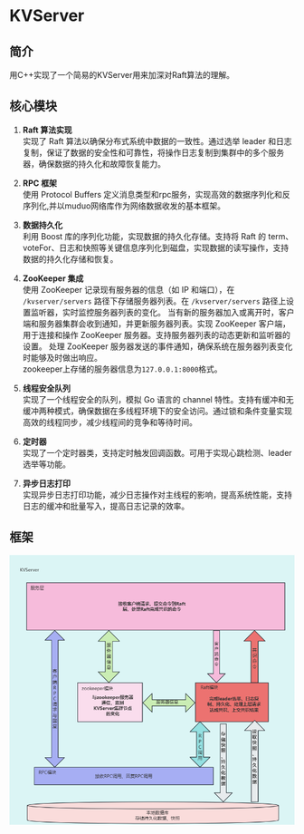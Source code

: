 # KVServer
## 简介
用C++实现了一个简易的KVServer用来加深对Raft算法的理解。
## 核心模块
1. **Raft 算法实现**  
    实现了 Raft 算法以确保分布式系统中数据的一致性。通过选举 leader 和日志复制，保证了数据的安全性和可靠性，将操作日志复制到集群中的多个服务器，确保数据的持久化和故障恢复能力。
2. **RPC 框架**  
   使用 Protocol Buffers 定义消息类型和rpc服务，实现高效的数据序列化和反序列化,并以muduo网络库作为网络数据收发的基本框架。
3. **数据持久化**  
    利用 Boost 库的序列化功能，实现数据的持久化存储。支持将 Raft 的 term、voteFor、日志和快照等关键信息序列化到磁盘，实现数据的读写操作，支持数据的持久化存储和恢复。
4. **ZooKeeper 集成**  
   使用 ZooKeeper 记录现有服务器的信息（如 IP 和端口），在 `/kvserver/servers` 路径下存储服务器列表。在 `/kvserver/servers` 路径上设置监听器，实时监控服务器列表的变化。
   当有新的服务器加入或离开时，客户端和服务器集群会收到通知，并更新服务器列表。实现 ZooKeeper 客户端，用于连接和操作 ZooKeeper 服务器。支持服务器列表的动态更新和监听器的设置。
   处理 ZooKeeper 服务器发送的事件通知，确保系统在服务器列表变化时能够及时做出响应。  
   zookeeper上存储的服务器信息为`127.0.0.1:8000`格式。

6. **线程安全队列**  
    实现了一个线程安全的队列，模拟 Go 语言的 channel 特性。支持有缓冲和无缓冲两种模式，确保数据在多线程环境下的安全访问。通过锁和条件变量实现高效的线程同步，减少线程间的竞争和等待时间。
7. **定时器**  
    实现了一个定时器类，支持定时触发回调函数。可用于实现心跳检测、leader选举等功能。
8. **异步日志打印**  
    实现异步日志打印功能，减少日志操作对主线程的影响，提高系统性能，支持日志的缓冲和批量写入，提高日志记录的效率。
## 框架
![alt text](imgs/1.png)
